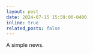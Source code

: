 ```yaml
---
layout: post
date: 2024-07-15 15:59:00-0400
inline: true
related_posts: false
---
```


A simple news.
